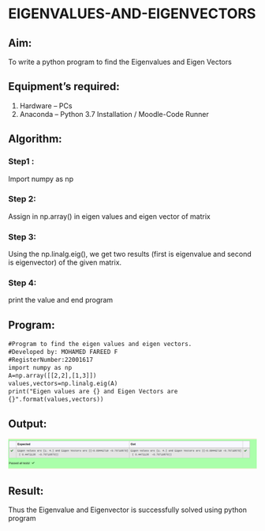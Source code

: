 # EIGENVALUES-AND-EIGENVECTORS
## Aim:
To write a python program to find the Eigenvalues and Eigen Vectors
## Equipment’s required:
1. 	Hardware – PCs
2. 	Anaconda – Python 3.7 Installation / Moodle-Code Runner
## Algorithm:
### Step1 : 
Import numpy as np
### Step 2: 
Assign in np.array() in eigen values and eigen vector of matrix
### Step 3: 
Using the np.linalg.eig(),  we get two results (first is eigenvalue and second is eigenvector) of the given matrix.
### Step 4: 
print the value and end program
## Program:
```
#Program to find the eigen values and eigen vectors.
#Developed by: MOHAMED FAREED F
#RegisterNumber:22001617
import numpy as np
A=np.array([[2,2],[1,3]])
values,vectors=np.linalg.eig(A)
print("Eigen values are {} and Eigen Vectors are {}".format(values,vectors))
```
## Output:
!['output'](/Screenshot%20from%202023-01-02%2018-49-49.png)
## Result:
Thus the Eigenvalue and Eigenvector is successfully solved using python program
